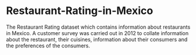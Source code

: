 # Restaurant-Rating-in-Mexico
The Restaurant Rating dataset which contains information about restaurants in Mexico. A customer survey was carried out in 2012 to collate information about the restaurant, their cuisines, information about their consumers and the preferences of the consumers.
